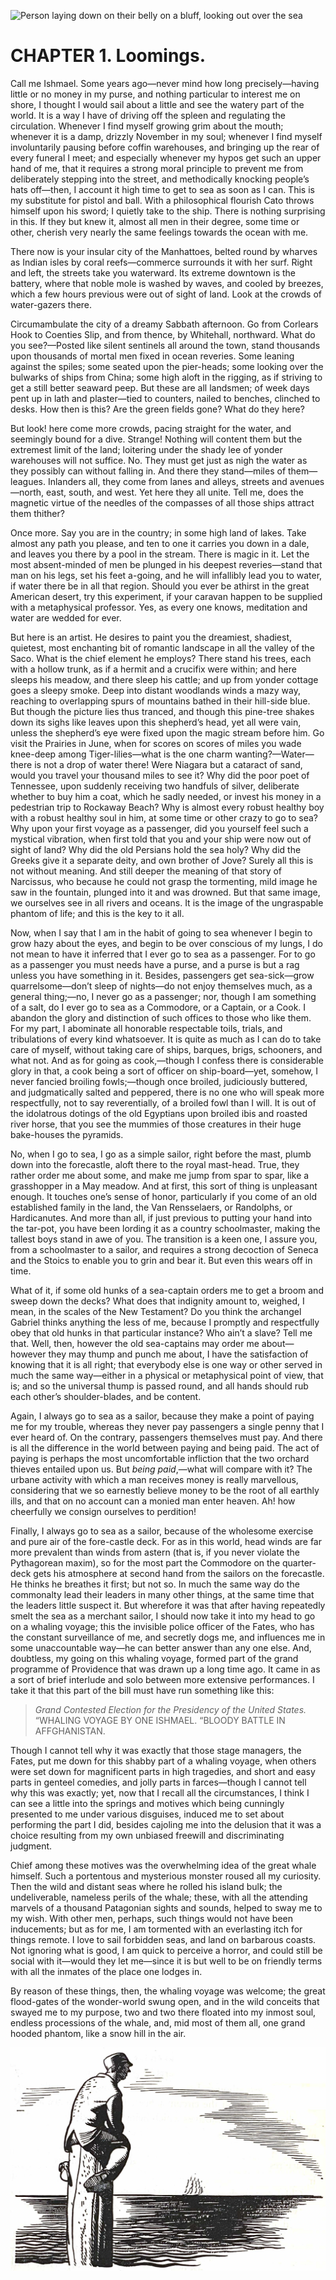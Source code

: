 ![Person laying down on their belly on a bluff, looking out over the sea](/img/jpg/ch001_1.jpg)

# CHAPTER 1. Loomings.

Call me Ishmael. Some years ago—never mind how long precisely—having little or
no money in my purse, and nothing particular to interest me on shore, I thought
I would sail about a little and see the watery part of the world. It is a way I
have of driving off the spleen and regulating the circulation. Whenever I find
myself growing grim about the mouth; whenever it is a damp, drizzly November in
my soul; whenever I find myself involuntarily pausing before coffin warehouses,
and bringing up the rear of every funeral I meet; and especially whenever my
hypos get such an upper hand of me, that it requires a strong moral principle to
prevent me from deliberately stepping into the street, and methodically knocking
people’s hats off—then, I account it high time to get to sea as soon as I can.
This is my substitute for pistol and ball. With a philosophical flourish Cato
throws himself upon his sword; I quietly take to the ship. There is nothing
surprising in this. If they but knew it, almost all men in their degree, some
time or other, cherish very nearly the same feelings towards the ocean with me.

There now is your insular city of the Manhattoes, belted round by wharves as
Indian isles by coral reefs—commerce surrounds it with her surf. Right and left,
the streets take you waterward. Its extreme downtown is the battery, where that
noble mole is washed by waves, and cooled by breezes, which a few hours previous
were out of sight of land. Look at the crowds of water-gazers there.

Circumambulate the city of a dreamy Sabbath afternoon. Go from Corlears Hook to
Coenties Slip, and from thence, by Whitehall, northward. What do you see?—Posted
like silent sentinels all around the town, stand thousands upon thousands of
mortal men fixed in ocean reveries. Some leaning against the spiles; some seated
upon the pier-heads; some looking over the bulwarks of ships from China; some
high aloft in the rigging, as if striving to get a still better seaward peep.
But these are all landsmen; of week days pent up in lath and plaster—tied to
counters, nailed to benches, clinched to desks. How then is this? Are the green
fields gone? What do they here?

But look! here come more crowds, pacing straight for the water, and seemingly
bound for a dive. Strange! Nothing will content them but the extremest limit of
the land; loitering under the shady lee of yonder warehouses will not suffice.
No. They must get just as nigh the water as they possibly can without falling
in. And there they stand—miles of them—leagues. Inlanders all, they come from
lanes and alleys, streets and avenues—north, east, south, and west. Yet here
they all unite. Tell me, does the magnetic virtue of the needles of the
compasses of all those ships attract them thither?

Once more. Say you are in the country; in some high land of lakes. Take almost
any path you please, and ten to one it carries you down in a dale, and leaves
you there by a pool in the stream. There is magic in it. Let the most
absent-minded of men be plunged in his deepest reveries—stand that man on his
legs, set his feet a-going, and he will infallibly lead you to water, if water
there be in all that region. Should you ever be athirst in the great American
desert, try this experiment, if your caravan happen to be supplied with a
metaphysical professor. Yes, as every one knows, meditation and water are wedded
for ever.

But here is an artist. He desires to paint you the dreamiest, shadiest,
quietest, most enchanting bit of romantic landscape in all the valley of the
Saco. What is the chief element he employs? There stand his trees, each with a
hollow trunk, as if a hermit and a crucifix were within; and here sleeps his
meadow, and there sleep his cattle; and up from yonder cottage goes a sleepy
smoke. Deep into distant woodlands winds a mazy way, reaching to overlapping
spurs of mountains bathed in their hill-side blue. But though the picture lies
thus tranced, and though this pine-tree shakes down its sighs like leaves upon
this shepherd’s head, yet all were vain, unless the shepherd’s eye were fixed
upon the magic stream before him. Go visit the Prairies in June, when for scores
on scores of miles you wade knee-deep among Tiger-lilies—what is the one charm
wanting?—Water—there is not a drop of water there! Were Niagara but a cataract
of sand, would you travel your thousand miles to see it? Why did the poor poet
of Tennessee, upon suddenly receiving two handfuls of silver, deliberate whether
to buy him a coat, which he sadly needed, or invest his money in a pedestrian
trip to Rockaway Beach? Why is almost every robust healthy boy with a robust
healthy soul in him, at some time or other crazy to go to sea? Why upon your
first voyage as a passenger, did you yourself feel such a mystical vibration,
when first told that you and your ship were now out of sight of land? Why did
the old Persians hold the sea holy? Why did the Greeks give it a separate deity,
and own brother of Jove? Surely all this is not without meaning. And still
deeper the meaning of that story of Narcissus, who because he could not grasp
the tormenting, mild image he saw in the fountain, plunged into it and was
drowned. But that same image, we ourselves see in all rivers and oceans. It is
the image of the ungraspable phantom of life; and this is the key to it all.

Now, when I say that I am in the habit of going to sea whenever I begin to grow
hazy about the eyes, and begin to be over conscious of my lungs, I do not mean
to have it inferred that I ever go to sea as a passenger. For to go as a
passenger you must needs have a purse, and a purse is but a rag unless you have
something in it. Besides, passengers get sea-sick—grow quarrelsome—don’t sleep
of nights—do not enjoy themselves much, as a general thing;—no, I never go as a
passenger; nor, though I am something of a salt, do I ever go to sea as a
Commodore, or a Captain, or a Cook. I abandon the glory and distinction of such
offices to those who like them. For my part, I abominate all honorable
respectable toils, trials, and tribulations of every kind whatsoever. It is
quite as much as I can do to take care of myself, without taking care of ships,
barques, brigs, schooners, and what not. And as for going as cook,—though I
confess there is considerable glory in that, a cook being a sort of officer on
ship-board—yet, somehow, I never fancied broiling fowls;—though once broiled,
judiciously buttered, and judgmatically salted and peppered, there is no one who
will speak more respectfully, not to say reverentially, of a broiled fowl than I
will. It is out of the idolatrous dotings of the old Egyptians upon broiled ibis
and roasted river horse, that you see the mummies of those creatures in their
huge bake-houses the pyramids.

No, when I go to sea, I go as a simple sailor, right before the mast, plumb down
into the forecastle, aloft there to the royal mast-head. True, they rather order
me about some, and make me jump from spar to spar, like a grasshopper in a May
meadow. And at first, this sort of thing is unpleasant enough. It touches one’s
sense of honor, particularly if you come of an old established family in the
land, the Van Rensselaers, or Randolphs, or Hardicanutes. And more than all, if
just previous to putting your hand into the tar-pot, you have been lording it as
a country schoolmaster, making the tallest boys stand in awe of you. The
transition is a keen one, I assure you, from a schoolmaster to a sailor, and
requires a strong decoction of Seneca and the Stoics to enable you to grin and
bear it. But even this wears off in time.

What of it, if some old hunks of a sea-captain orders me to get a broom and
sweep down the decks? What does that indignity amount to, weighed, I mean, in
the scales of the New Testament? Do you think the archangel Gabriel thinks
anything the less of me, because I promptly and respectfully obey that old hunks
in that particular instance? Who ain’t a slave? Tell me that. Well, then,
however the old sea-captains may order me about—however they may thump and punch
me about, I have the satisfaction of knowing that it is all right; that
everybody else is one way or other served in much the same way—either in a
physical or metaphysical point of view, that is; and so the universal thump is
passed round, and all hands should rub each other’s shoulder-blades, and be
content.

Again, I always go to sea as a sailor, because they make a point of paying me
for my trouble, whereas they never pay passengers a single penny that I ever
heard of. On the contrary, passengers themselves must pay. And there is all the
difference in the world between paying and being paid. The act of paying is
perhaps the most uncomfortable infliction that the two orchard thieves entailed
upon us. But _being paid_,—what will compare with it? The urbane activity with
which a man receives money is really marvellous, considering that we so
earnestly believe money to be the root of all earthly ills, and that on no
account can a monied man enter heaven. Ah! how cheerfully we consign ourselves
to perdition!

Finally, I always go to sea as a sailor, because of the wholesome exercise and
pure air of the fore-castle deck. For as in this world, head winds are far more
prevalent than winds from astern (that is, if you never violate the Pythagorean
maxim), so for the most part the Commodore on the quarter-deck gets his
atmosphere at second hand from the sailors on the forecastle. He thinks he
breathes it first; but not so. In much the same way do the commonalty lead their
leaders in many other things, at the same time that the leaders little suspect
it. But wherefore it was that after having repeatedly smelt the sea as a
merchant sailor, I should now take it into my head to go on a whaling voyage;
this the invisible police officer of the Fates, who has the constant
surveillance of me, and secretly dogs me, and influences me in some
unaccountable way—he can better answer than any one else. And, doubtless, my
going on this whaling voyage, formed part of the grand programme of Providence
that was drawn up a long time ago. It came in as a sort of brief interlude and
solo between more extensive performances. I take it that this part of the bill
must have run something like this:

> _Grand Contested Election for the Presidency of the United States._ “WHALING
> VOYAGE BY ONE ISHMAEL. “BLOODY BATTLE IN AFFGHANISTAN.

Though I cannot tell why it was exactly that those stage managers, the Fates,
put me down for this shabby part of a whaling voyage, when others were set down
for magnificent parts in high tragedies, and short and easy parts in genteel
comedies, and jolly parts in farces—though I cannot tell why this was exactly;
yet, now that I recall all the circumstances, I think I can see a little into
the springs and motives which being cunningly presented to me under various
disguises, induced me to set about performing the part I did, besides cajoling
me into the delusion that it was a choice resulting from my own unbiased
freewill and discriminating judgment.

Chief among these motives was the overwhelming idea of the great whale himself.
Such a portentous and mysterious monster roused all my curiosity. Then the wild
and distant seas where he rolled his island bulk; the undeliverable, nameless
perils of the whale; these, with all the attending marvels of a thousand
Patagonian sights and sounds, helped to sway me to my wish. With other men,
perhaps, such things would not have been inducements; but as for me, I am
tormented with an everlasting itch for things remote. I love to sail forbidden
seas, and land on barbarous coasts. Not ignoring what is good, I am quick to
perceive a horror, and could still be social with it—would they let me—since it
is but well to be on friendly terms with all the inmates of the place one lodges
in.

By reason of these things, then, the whaling voyage was welcome; the great
flood-gates of the wonder-world swung open, and in the wild conceits that swayed
me to my purpose, two and two there floated into my inmost soul, endless
processions of the whale, and, mid most of them all, one grand hooded phantom,
like a snow hill in the air.

![Person sitting atop a piling, looking out to see at a ship in the distance](img/jpg/ch001_2.jpg)

